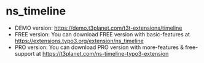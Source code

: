 # ns_timeline

- DEMO version: https://demo.t3planet.com/t3t-extensions/timeline
- FREE version: You can download FREE version with basic-features at https://extensions.typo3.org/extension/ns_timeline
- PRO version: You can download PRO version with more-features & free-support at https://t3planet.com/ns-timeline-typo3-extension
